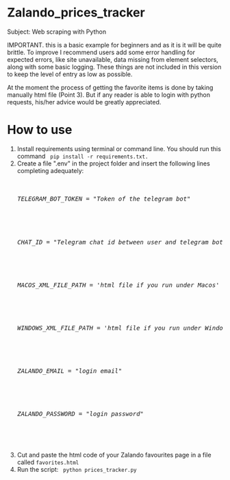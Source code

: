 # Zalando_prices_tracker
 Subject: Web scraping with Python 

IMPORTANT. this is a basic example for beginners and as it is it will be quite brittle. To improve I recommend users add some error handling for expected errors, like site unavailable, data missing from element selectors, along with some basic logging. These things are not included in this version to keep the level of entry as low as possible. 

At the moment the process of getting the favorite items is done by taking manually html file (Point 3). But if any reader is able to login with python requests, his/her advice would be greatly appreciated.

<h1>How to use</h1>
<ol>
 <li> Install requirements using terminal or command line. You should run this command <code> pip install -r requirements.txt. </code></li>
 <li> Create a file ".env" in the project folder and insert the following lines completing adequately:<br>
  <pre>
      <h6>TELEGRAM_BOT_TOKEN = "Token of the telegram bot"</h6>
      <h6>CHAT_ID = "Telegram chat id between user and telegram bot"</h6>
      <h6>MACOS_XML_FILE_PATH = 'html file if you run under Macos'</h6>
      <h6>WINDOWS_XML_FILE_PATH = 'html file if you run under Windows'</h6>
      <h6>ZALANDO_EMAIL = "login email"</h6>
      <h6>ZALANDO_PASSWORD = "login password"</h6>
  </pre>
 </li>
 <li> Cut and paste the html code of your Zalando favourites page in a file called <code>favorites.html</code> </li>
 <li> Run the script: <code> python prices_tracker.py </code> </li>
</ol>
